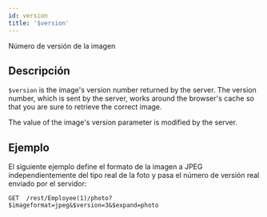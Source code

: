 ```yaml
---
id: version
title: '$version'
---
```


Número de versión de la imagen

## Descripción

`$version` is the image's version number returned by the server. The version number, which is sent by the server, works around the browser's cache so that you are sure to retrieve the correct image.

The value of the image's version parameter is modified by the server.

## Ejemplo

El siguiente ejemplo define el formato de la imagen a JPEG independientemente del tipo real de la foto y pasa el número de versión real enviado por el servidor:

 `GET  /rest/Employee(1)/photo?$imageformat=jpeg&$version=3&$expand=photo`